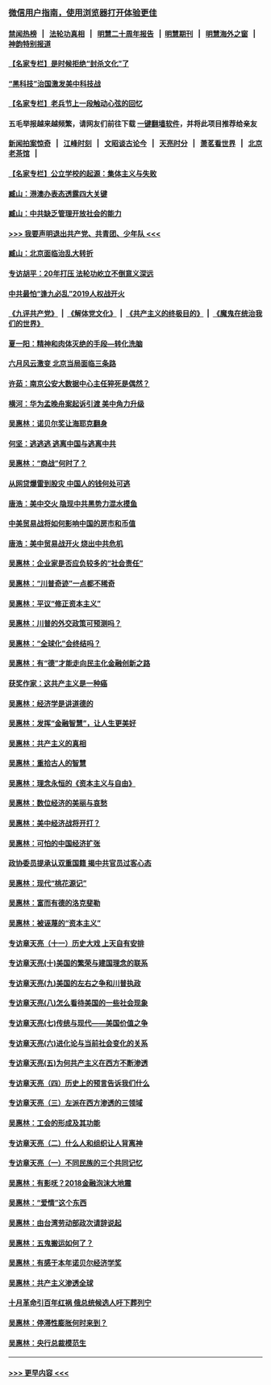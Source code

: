 ### [微信用户指南，使用浏览器打开体验更佳](https://github.com/gfw-breaker/banned-news1/blob/master/indexes/wechat-guide.md?t=0)
#### [禁闻热榜](热点新闻.md?t=0)  &nbsp;&nbsp;|&nbsp;&nbsp; [法轮功真相](https://github.com/gfw-breaker/truth/blob/master/README.md?t=0) &nbsp;&nbsp;|&nbsp;&nbsp; [明慧二十周年报告](https://github.com/gfw-breaker/mh-reports/blob/master/README.md?t=0) &nbsp;&nbsp;|&nbsp;&nbsp;[明慧期刊](https://github.com/gfw-breaker/mh-qikan) &nbsp;&nbsp;|&nbsp;&nbsp; [明慧海外之窗](https://github.com/gfw-breaker/mh-news/blob/master/README.md?t=0) &nbsp;&nbsp;|&nbsp;&nbsp; [神韵特别报道](https://github.com/gfw-breaker/mh-news/blob/master/shenyun.md?t=0)
#### [【名家专栏】是时候拒绝“封杀文化”了](../pages/nsc423/n11814093.md?t=02101033) 
#### [“黑科技”治国激发美中科技战](../pages/nsc423/n11638056.md?t=02101033) 
#### [【名家专栏】老兵节上一段触动心弦的回忆](../pages/nsc423/n11646016.md?t=02101033) 
#### 五毛举报越来越频繁，请网友们前往下载 [一键翻墙软件](https://github.com/gfw-breaker/ssr-accounts)，并将此项目推荐给亲友
#### [新闻拍案惊奇](https://github.com/gfw-breaker/banned-news1/blob/master/pages/link4.md) &nbsp;&nbsp;|&nbsp;&nbsp; [江峰时刻](https://github.com/gfw-breaker/banned-news1/blob/master/pages/link4.md) &nbsp;&nbsp;|&nbsp;&nbsp; [文昭谈古论今](https://github.com/gfw-breaker/banned-news1/blob/master/pages/link4.md) &nbsp;&nbsp;|&nbsp;&nbsp; [天亮时分](https://github.com/gfw-breaker/banned-news1/blob/master/pages/link4.md) &nbsp;&nbsp;|&nbsp;&nbsp; [萧茗看世界](https://github.com/gfw-breaker/banned-news1/blob/master/pages/link4.md) &nbsp;&nbsp;|&nbsp;&nbsp; [北京老茶馆](https://github.com/gfw-breaker/banned-news1/blob/master/pages/link4.md) &nbsp;&nbsp;|&nbsp;&nbsp; 
#### [【名家专栏】公立学校的起源：集体主义与失败](../pages/nsc423/n11601833.md?t=02101033) 
#### [臧山：港澳办表态透露四大关键](../pages/nsc423/n11421628.md?t=02101033) 
#### [臧山：中共缺乏管理开放社会的能力](../pages/nsc423/n11407457.md?t=02101033) 
#### [>>> 我要声明退出共产党、共青团、少年队 <<<](https://github.com/begood0513/goodnews/blob/master/quit/letter.md) 
#### [臧山：北京面临治乱大转折](../pages/nsc423/n11406895.md?t=02101033) 
#### [专访胡平：20年打压 法轮功屹立不倒意义深远](../pages/nsc423/n11398800.md?t=02101033) 
#### [中共最怕“逢九必乱”2019人权战开火](../pages/nsc423/n11385248.md?t=02101033) 
#### [《九评共产党》](https://github.com/begood0513/9ping.md/blob/master/README.md) &nbsp;|&nbsp; [《解体党文化》](../../../../jtdwh.md/blob/master/README.md)  &nbsp;|&nbsp; [《共产主义的终极目的》](../../../../gczydzjmd.md/blob/master/README.md) &nbsp;|&nbsp; [《魔鬼在统治我们的世界》](../../../../mgztzwmdsj.md/blob/master/README.md) 
#### [夏一阳：精神和肉体灭绝的手段—转化洗脑](../pages/nsc423/n11368250.md?t=02101033) 
#### [六月风云激变 北京当局面临三条路](../pages/nsc423/n11313668.md?t=02101033) 
#### [许茹：南京公安大数据中心主任猝死是偶然？](../pages/nsc423/n11064744.md?t=02101033) 
#### [横河：华为孟晚舟案起诉引渡 美中角力升级](../pages/nsc423/n11027230.md?t=02101033) 
#### [吴惠林：诺贝尔奖让海耶克翻身](../pages/nsc423/n10890049.md?t=02101033) 
#### [何坚：逃逃逃 逃离中国与逃离中共](../pages/nsc423/n10592891.md?t=02101033) 
#### [吴惠林：“商战”何时了？](../pages/nsc423/n10573558.md?t=02101033) 
#### [从网贷爆雷到股灾 中国人的钱何处可逃](../pages/nsc423/n10572800.md?t=02101033) 
#### [唐浩：美中交火 隐现中共黑势力混水摸鱼](../pages/nsc423/n10544040.md?t=02101033) 
#### [中美贸易战将如何影响中国的房市和币值](../pages/nsc423/n10543697.md?t=02101033) 
#### [唐浩：美中贸易战开火 烧出中共危机](../pages/nsc423/n10540126.md?t=02101033) 
#### [吴惠林：企业家是否应负较多的“社会责任”](../pages/nsc423/n10535022.md?t=02101033) 
#### [吴惠林：“川普奇迹”一点都不稀奇](../pages/nsc423/n10512808.md?t=02101033) 
#### [吴惠林：平议“修正资本主义”](../pages/nsc423/n10495724.md?t=02101033) 
#### [吴惠林：川普的外交政策可预测吗？](../pages/nsc423/n10462387.md?t=02101033) 
#### [吴惠林：“全球化”会终结吗？](../pages/nsc423/n10452838.md?t=02101033) 
#### [吴惠林：有“德”才能走向民主化金融创新之路](../pages/nsc423/n10432292.md?t=02101033) 
#### [获奖作家：这共产主义是一种癌](../pages/nsc423/n10431541.md?t=02101033) 
#### [吴惠林：经济学是讲道德的](../pages/nsc423/n10398014.md?t=02101033) 
#### [吴惠林：发挥“金融智慧”，让人生更美好](../pages/nsc423/n10375019.md?t=02101033) 
#### [吴惠林：共产主义的真相](../pages/nsc423/n10351394.md?t=02101033) 
#### [吴惠林：重拾古人的智慧](../pages/nsc423/n10337691.md?t=02101033) 
#### [吴惠林：理念永恒的《资本主义与自由》](../pages/nsc423/n10316274.md?t=02101033) 
#### [吴惠林：数位经济的美丽与哀愁](../pages/nsc423/n10292946.md?t=02101033) 
#### [吴惠林：美中经济战将开打？](../pages/nsc423/n10258825.md?t=02101033) 
#### [吴惠林：可怕的中国经济扩张](../pages/nsc423/n10219147.md?t=02101033) 
#### [政协委员提承认双重国籍 揭中共官员过客心态](../pages/nsc423/n10208809.md?t=02101033) 
#### [吴惠林：现代“桃花源记”](../pages/nsc423/n10185234.md?t=02101033) 
#### [吴惠林：富而有德的洛克斐勒](../pages/nsc423/n10142264.md?t=02101033) 
#### [吴惠林：被诬蔑的“资本主义”](../pages/nsc423/n10124816.md?t=02101033) 
#### [专访章天亮（十一）历史大戏 上天自有安排](../pages/nsc423/n10094905.md?t=02101033) 
#### [专访章天亮(十)美国的繁荣与建国理念的联系](../pages/nsc423/n10094899.md?t=02101033) 
#### [专访章天亮(九)美国的左右之争和川普执政](../pages/nsc423/n10094889.md?t=02101033) 
#### [专访章天亮(八)怎么看待美国的一些社会现象](../pages/nsc423/n10094857.md?t=02101033) 
#### [专访章天亮(七)传统与现代——美国价值之争](../pages/nsc423/n10093140.md?t=02101033) 
#### [专访章天亮(六)进化论与当前社会变化的关系](../pages/nsc423/n10092036.md?t=02101033) 
#### [专访章天亮(五)为何共产主义在西方不断渗透](../pages/nsc423/n10083620.md?t=02101033) 
#### [专访章天亮（四）历史上的预言告诉我们什么](../pages/nsc423/n10083606.md?t=02101033) 
#### [专访章天亮（三）左派在西方渗透的三领域](../pages/nsc423/n10081115.md?t=02101033) 
#### [吴惠林：工会的形成及其功能](../pages/nsc423/n10080633.md?t=02101033) 
#### [专访章天亮（二）什么人和组织让人背离神](../pages/nsc423/n10076637.md?t=02101033) 
#### [专访章天亮（一）不同民族的三个共同记忆](../pages/nsc423/n10074188.md?t=02101033) 
#### [吴惠林：有影呒？2018金融泡沫大地震](../pages/nsc423/n10040534.md?t=02101033) 
#### [吴惠林：“爱情”这个东西](../pages/nsc423/n10019423.md?t=02101033) 
#### [吴惠林：由台湾劳动部政次请辞说起](../pages/nsc423/n9979679.md?t=02101033) 
#### [吴惠林：五鬼搬运如何了？](../pages/nsc423/n9925338.md?t=02101033) 
#### [吴惠林：有感于本年诺贝尔经济学奖](../pages/nsc423/n9871883.md?t=02101033) 
#### [吴惠林：共产主义渗透全球](../pages/nsc423/n9812748.md?t=02101033) 
#### [十月革命引百年红祸 俄总统候选人吁下葬列宁](../pages/nsc423/n9810182.md?t=02101033) 
#### [吴惠林：停滞性膨胀何时来到？](../pages/nsc423/n9764136.md?t=02101033) 
#### [吴惠林：央行总裁模范生](../pages/nsc423/n9728134.md?t=02101033) 

----
#### [ >>> 更早内容 <<< ](../indexes/nsc423-earlier.md)
